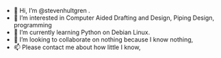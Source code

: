 - 👋 Hi, I’m @stevenhultgren .
- 👀 I’m interested in Computer Aided Drafting and Design, Piping Design, programming
- 🌱 I’m currently learning Python on Debian Linux.
- 💞️ I’m looking to collaborate on nothing because I know nothing,
- 📫 Please contact me about how little I know,

<!---
stevenhultgren/stevenhultgren is a ✨ special ✨ repository because its `README.md` (this file) appears on your GitHub profile.
You can click the Preview link to take a look at your changes.
--->
